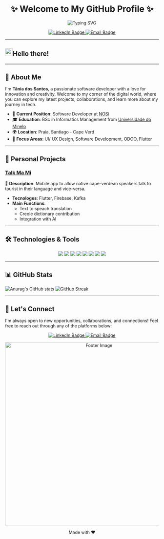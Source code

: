 <h1 align="center"> ✨ Welcome to My GitHub Profile ✨</h1>
<p align="center">
  <img src="https://readme-typing-svg.herokuapp.com?font=Fira+Code&size=30&duration=4000&pause=1000&color=F7F7F7&background=00172B&center=true&vCenter=true&width=600&height=60&lines=%7C+Software+Developer+%7C;%7C+Flutter+Developer+%7C;%7C+Odoo+Developer+%7C;%7C+UI/UX+Design+%7C;" alt="Typing SVG">
</p>
<p align="center">
  <a href="https://www.linkedin.com/in/tânia-dos-santos-a31680b7/">
    <img src="https://img.shields.io/badge/LinkedIn-0A66C2?style=for-the-badge&logo=linkedin&logoColor=white" alt="LinkedIn Badge"/>
  </a>
 <a href="mailto:tloreane27@gmail.com">
    <img src="https://img.shields.io/badge/Email-D14836?style=for-the-badge&logo=gmail&logoColor=white" alt="Email Badge"/>
 </a>  
 <!--<a href="https://github.com/TaniaDosSantos?tab=followers">
    <img src="https://img.shields.io/github/followers/TaniaDosSantos?label=Follow&style=for-the-badge&color=green" alt="GitHub Followers"/>
 </a>-->
</p>

---

<h2 style={fontweight:600}><img src="https://media.giphy.com/media/hvRJCLFzcasrR4ia7z/giphy.gif" width="25px">Hello there!</p>


---

## 💫 About Me
<p>
  I'm <strong>Tânia dos Santos</strong>, a passionate software developer with a love for innovation and creativity. Welcome to my corner of the digital world, where you can explore my latest projects, collaborations, and learn more about my journey in tech.
</p>


- 💼 **Current Position**: Software Developer at [NOSi]([https://company-website.com](https://nosi.cv/))
- 🎓 **Education**: BSc in Informatics Management from [Universidade do Minelo]([https://university-website.com](https://um.edu.cv/))
- 🌍 **Location**: Praia, Santiago - Cape Verd
- 🚀 **Focus Areas**: UI/ UX Design, Software Development, ODOO, Flutter

---

## 🌟 Personal Projects

### [Talk Ma Mi](https://github.com/TaniaDosSantos/talk_ma_mi)

🚀 **Description**: Mobile app to allow native cape-verdean speakers talk to tourist  in their language and vice-versa.

- **Tecnologes**: Flutter, Firebase, Kafka
- **Main Functions**:
  - Text to speach translation
  - Creole dictionary contribution
  - Integration with AI

---

## 🛠️ Technologies & Tools

<p align="center">
  <img src="https://img.shields.io/badge/-JavaScript-F7DF1E?style=flat-square&logo=javascript&logoColor=black" />
  <img src="https://img.shields.io/badge/-Python-3776AB?style=flat-square&logo=python&logoColor=white" />
  <img src="https://img.shields.io/badge/-Odoo-A24689?style=flat-square" />
  <img src="https://img.shields.io/badge/-Flutter-ffffff?style=flat-square&logo=flutter&logoColor=blue"/>
  <img src="https://img.shields.io/badge/-Pycharm-ffffff?style=flat-square&logo=pycharm&logoColor=black" />
  <img src="https://img.shields.io/badge/-Node.js-339933?style=flat-square&logo=node-dot-js&logoColor=white" />
  <img src="https://img.shields.io/badge/-VS_Code-007ACC?style=flat-square&logo=visual-studio-code&logoColor=white" />
  <img src="https://img.shields.io/badge/-Git-F05032?style=flat-square&logo=git&logoColor=white" />
</p>

---

## 📊 GitHub Stats

 ![Anurag's GitHub stats](https://github-readme-stats.vercel.app/api?username=TaniaDosSantos&theme=algolia&show_icons=true)
 [![GitHub Streak](https://github-readme-streak-stats.herokuapp.com/?user=TaniaDosSantos)](https://git.io/streak-stats)

---

## 💬 Let's Connect

I'm always open to new opportunities, collaborations, and connections! Feel free to reach out through any of the platforms below:

<p align="center">
  <a href="https://www.linkedin.com/in/tânia-dos-santos-a31680b7/">
    <img src="https://img.shields.io/badge/LinkedIn-0A66C2?style=for-the-badge&logo=linkedin&logoColor=white" alt="LinkedIn Badge"/>
  </a>
 <a href="mailto:tloreane27@gmail.com">
    <img src="https://img.shields.io/badge/Email-D14836?style=for-the-badge&logo=gmail&logoColor=white" alt="Email Badge"/>
 </a>  
</p>

<p align="center">
  <img src="https://media.licdn.com/dms/image/D4D12AQH8wFBWTJpYRQ/article-cover_image-shrink_600_2000/0/1688545854206?e=2147483647&v=beta&t=p3lTJ2HQaiXzEqUOzfQq2QRvfwrqjfuh8nTT3u6lgM0" alt="Footer Image" width="600px"/>
</p>

<p align="center">
  Made with ❤️ 
</p>

